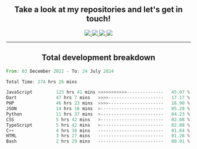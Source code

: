 <h2 align="center">
  Take a look at my repositories and let's get in touch!
</h2>
<p align="center">
  <a href="https://www.instagram.com/rayhanarkan?igsh=MXM3dHhmMTZ3ZWVsaA==">
    <img src="https://img.icons8.com/material-outlined/30/689d6a/instagram.png"/>
  </a>
  <a href="https://www.linkedin.com/in/rayhanarkan/">
    <img src="https://img.icons8.com/material-outlined/30/689d6a/linkedin.png"/>
  </a>
  <a href="">
    <img src="https://img.icons8.com/material-outlined/30/689d6a/geography.png"/>
  </a>
  <a href="mailto:rayhanarkan30@gmail.com">
    <img src="https://img.icons8.com/material-outlined/30/689d6a/email.png"/>
  </a>
</p>

---

<h2 align="center">Total development breakdown</h2>

<p align="center">
<!--START_SECTION:waka-->

```rust
From: 03 December 2022 - To: 24 July 2024

Total Time: 274 hrs 26 mins

JavaScript         123 hrs 41 mins >>>>>>>>>>>--------------   45.07 %
Dart               47 hrs 7 mins   >>>>---------------------   17.17 %
PHP                46 hrs 23 mins  >>>>---------------------   16.90 %
JSON               14 hrs 16 mins  >------------------------   05.20 %
Python             11 hrs 37 mins  >------------------------   04.23 %
CSS                5 hrs 42 mins   >------------------------   02.08 %
TypeScript         5 hrs 42 mins   >------------------------   02.08 %
C++                4 hrs 30 mins   -------------------------   01.64 %
HTML               3 hrs 27 mins   -------------------------   01.26 %
Bash               2 hrs 29 mins   -------------------------   00.91 %
```

<!--END_SECTION:waka-->
</p>

